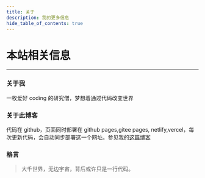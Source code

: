 ```yaml
---
title: 关于
description: 我的更多信息
hide_table_of_contents: true
---
```


# 本站相关信息

---

### 关于我

一枚爱好 coding 的研究僧，梦想着通过代码改变世界

### 关于此博客

代码在 github，页面同时部署在 github pages,gitee pages, netlify,vercel，每次更新代码，会自动同步部署这一个网址。参见我的[这篇博客](/blog/how-to-build-this-website)

### 格言

> 大千世界，无边宇宙，背后或许只是一行代码。
